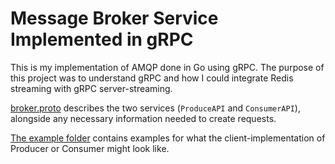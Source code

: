 # Message Broker Service Implemented in gRPC

This is my implementation of AMQP done in Go using gRPC. The purpose of this project was to understand gRPC and how I could integrate Redis streaming with gRPC server-streaming.

[broker.proto](/protos/broker/broker.proto) describes the two services (`ProduceAPI` and `ConsumerAPI`), alongside any necessary information needed to create requests.

[The example folder](/example/) contains examples for what the client-implementation of Producer or Consumer might look like.
